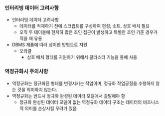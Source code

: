 ### 인터리빙 데이터 고려사항
- 인터리빙 데이터 고려사항
    + 데이터를 적재하기 전에 스크립트를 구성하여 편성, 소트, 상호 배치 필요
    + 오직 두 테이블에 현저히 많은 조인 접근이 발생하고 특별한 조인 기준 경우가 적을 때 유용
- DBMS 제품에 따라 상이한 방법으로 지원
    + 오라클    
        * 상호 배치 형태를 지원하기 위해서 클러스터 기능을 통해 사용

### 역정규화시 주의사항
- 역정규화는 정규화된 형태를 변경시키는 작업이며, 정규화 작업공정을 수행하지 않는 것을 의미하지 않는다.
- 역정규화는 반드시 정규화 완성된 데이터 모델에서 출발해야 함
    + 정규화 완성된 데이터 모델이 없는 역정규화 데이터 구조는 데이터의 비즈니스적 의미를 손상시킬 우려가 있음